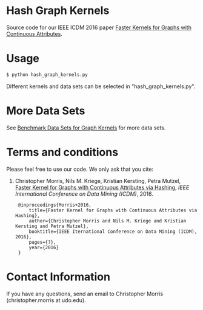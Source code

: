 # Hash Graph Kernels
Source code for our IEEE ICDM 2016 paper [Faster Kernels for Graphs with Continuous Attributes](https://arxiv.org/abs/1610.00064).

# Usage

```Bash
$ python hash_graph_kernels.py
```

Different kernels and data sets can be selected in "hash_graph_kernels.py".

# More Data Sets

See [Benchmark Data Sets for Graph Kernels](http://graphkernels.cs.tu-dortmund.de) for more data sets.

# Terms and conditions
Please feel free to use our code. We only ask that you cite:  

1. Christopher Morris, Nils M. Kriege, Kristian Kersting, Petra Mutzel, 
    	[Faster Kernel for Graphs with Continuous Attributes via Hashing](https://arxiv.org/abs/1610.00064), *IEEE International Conference on Data Mining (ICDM)*, 2016.
      
		@inproceedings{Morris+2016,
		    title={Faster Kernel for Graphs with Continuous Attributes via Hashing},
		    author={Christopher Morris and Nils M. Kriege and Kristian Kersting and Petra Mutzel},
		    booktitle={IEEE Iternational Conference on Data Mining (ICDM), 2016},
		    pages={?},
		    year={2016}
		}

# Contact Information

If you have any questions, send an email to Christopher Morris (christopher.morris at udo.edu).
